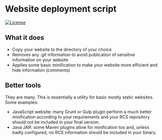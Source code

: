 # Website deployment script

[![License][1]][2]

## What it does

* Copy your website to the directory of your choice
* Removes any .git information to avoid publication of sensitive information on your website
* Applies some basic minification to make your website more efficient and hide information (comments)

## Better tools

They are many. This is essentially a utility for basic mostly static websites. Some examples:

* JavaScript website: many Grunt or Gulp plugin perform a much better minification according to your requirements and your RCS repository should not be included in your final version.
* Java JAR: some Maven plugins allow for minification too and, unless badly configured, no RCS information should be included in your binary.

[1]: https://img.shields.io/badge/license-MIT-blue.svg
[2]: http://opensource.org/licenses/MIT
